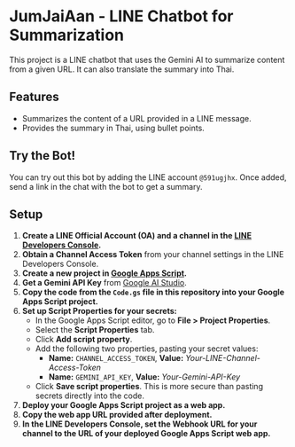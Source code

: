# JumJaiAan - LINE Chatbot for Summarization

This project is a LINE chatbot that uses the Gemini AI to summarize content from a given URL. It can also translate the summary into Thai.

## Features

- Summarizes the content of a URL provided in a LINE message.
- Provides the summary in Thai, using bullet points.

## Try the Bot!

You can try out this bot by adding the LINE account `@591ugjhx`. Once added, send a link in the chat with the bot to get a summary.

## Setup

1.  **Create a LINE Official Account (OA) and a channel in the [LINE Developers Console](https://developers.line.biz/en/).**
2.  **Obtain a Channel Access Token** from your channel settings in the LINE Developers Console.
3.  **Create a new project in [Google Apps Script](https://script.google.com/).**
4.  **Get a Gemini API Key** from [Google AI Studio](https://aistudio.google.com/app/apikey).
5.  **Copy the code from the `Code.gs` file in this repository into your Google Apps Script project.**
6.  **Set up Script Properties for your secrets:**
    *   In the Google Apps Script editor, go to **File > Project Properties**.
    *   Select the **Script Properties** tab.
    *   Click **Add script property**.
    *   Add the following two properties, pasting your secret values:
        *   **Name:** `CHANNEL_ACCESS_TOKEN`, **Value:** *Your-LINE-Channel-Access-Token*
        *   **Name:** `GEMINI_API_KEY`, **Value:** *Your-Gemini-API-Key*
    *   Click **Save script properties**. This is more secure than pasting secrets directly into the code.
7.  **Deploy your Google Apps Script project as a web app.**
8.  **Copy the web app URL provided after deployment.**
9.  **In the LINE Developers Console, set the Webhook URL for your channel to the URL of your deployed Google Apps Script web app.**
